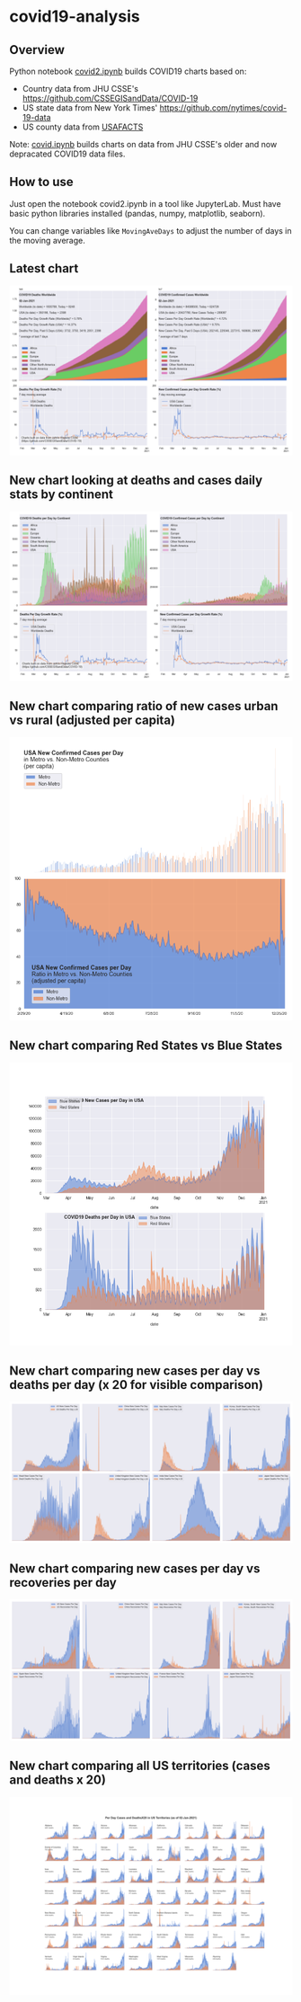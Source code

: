 # covid19-analysis

## Overview
Python notebook [covid2.ipynb](https://github.com/danlaw/covid19-analysis/blob/master/covid2.ipynb) builds COVID19 charts based on:
* Country data from JHU CSSE's https://github.com/CSSEGISandData/COVID-19
* US state data from New York Times' https://github.com/nytimes/covid-19-data
* US county data from [USAFACTS](https://usafacts.org/visualizations/coronavirus-covid-19-spread-map/)

Note: [covid.ipynb](https://github.com/danlaw/covid19-analysis/blob/master/covid.ipynb) builds charts on data from JHU CSSE's older and now depracated COVID19 data files.

## How to use
Just open the notebook covid2.ipynb in a tool like JupyterLab. Must have basic python libraries installed (pandas, numpy, matplotlib, seaborn).

You can change variables like ``MovingAveDays`` to adjust the number of days in the moving average.

## Latest chart
![Latest chart](charts/20210102-covid19-chart.png)

## New chart looking at deaths and cases daily stats by continent
![Comparison chart](charts/20210102-covid19-chart-perday.png)

## New chart comparing ratio of new cases urban vs rural (adjusted per capita)
![Urban rural per capita chart](charts/20210102-US-counties-urban-vs-rural-per-capita.png)

## New chart comparing Red States vs Blue States
![Red vs Blue chart](charts/20210102-compare-daily-red-vs-blue-states.png)

## New chart comparing new cases per day vs deaths per day (x 20 for visible comparison)
![Comparison chart](charts/20210102-comparison-chart.png)

## New chart comparing new cases per day vs recoveries per day
![Recovery chart](charts/20210102-comparison-recovery-chart.png)

## New chart comparing all US territories (cases and deaths x 20)
![Territories chart](charts/20210102-compare-US-territories.png)

